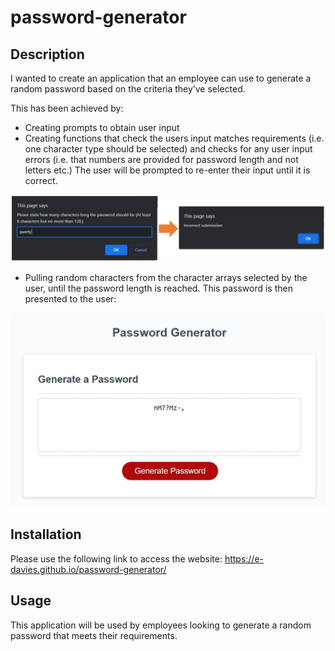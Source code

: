 # password-generator

## Description

I wanted to create an application that an employee can use to generate a random password based on the criteria they’ve selected.

This has been achieved by:
* Creating prompts to obtain user input
* Creating functions that check the users input matches requirements (i.e. one character type should be selected) and checks for any user input errors (i.e. that numbers are provided for password length and not letters etc.) The user will be prompted to re-enter their input until it is correct. 

![screenshot of application asking user for valid input](./images/user-error.JPG) 

* Pulling random characters from the character arrays selected by the user, until the password length is reached. This password is then presented to the user:

![screenshot of the bootstrap grid displaying various skills](./images/generated-password.JPG)



## Installation

Please use the following link to access the website: https://e-davies.github.io/password-generator/

## Usage

This application will be used by employees looking to generate a random password that meets their requirements.
